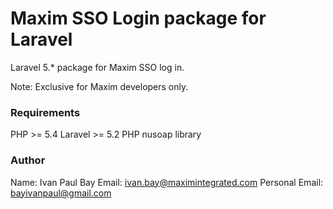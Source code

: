# Maxim SSO Login package for Laravel

Laravel 5.* package for Maxim SSO log in.

Note: Exclusive for Maxim developers only.

### Requirements

PHP >= 5.4
Laravel >= 5.2
PHP nusoap library


### Author
Name: Ivan Paul Bay
Email: ivan.bay@maximintegrated.com
Personal Email: bayivanpaul@gmail.com




